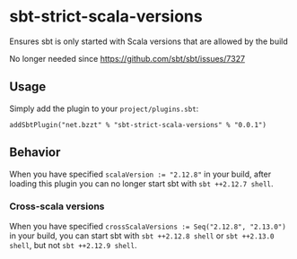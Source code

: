 # sbt-strict-scala-versions

Ensures sbt is only started with Scala versions that are allowed by the build

No longer needed since https://github.com/sbt/sbt/issues/7327

## Usage

Simply add the plugin to your `project/plugins.sbt`:

    addSbtPlugin("net.bzzt" % "sbt-strict-scala-versions" % "0.0.1")

## Behavior

When you have specified `scalaVersion := "2.12.8"` in your build, after loading
this plugin you can no longer start sbt with `sbt ++2.12.7 shell`.

### Cross-scala versions

When you have specified `crossScalaVersions := Seq("2.12.8", "2.13.0")` in your
build, you can start sbt with `sbt ++2.12.8 shell` or `sbt ++2.13.0 shell`, but
not `sbt ++2.12.9 shell`.
